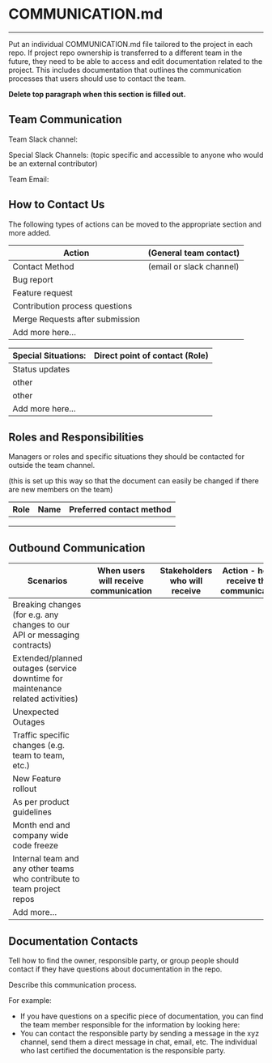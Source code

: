 # COMMUNICATION.md

---

Put an individual COMMUNICATION.md file tailored to the project in each repo. If project repo ownership is transferred to a different team in the future, they need to be able to access and edit documentation related to the project. This includes documentation that outlines the communication processes that users should use to contact the team.

**Delete top paragraph when this section is filled out.**

## Team Communication

Team Slack channel:

Special Slack Channels: (topic specific and accessible to anyone who would be an external contributor)

Team Email:

## How to Contact Us

The following types of actions can be moved to the appropriate section and more added.

| Action                          | (General team contact)   |
| ------------------------------- | ------------------------ |
| Contact Method                  | (email or slack channel) |
| Bug report                      |                          |
| Feature request                 |                          |
| Contribution process questions  |                          |
| Merge Requests after submission |                          |
| Add more here…                  |                          |

| Special Situations: | Direct point of contact (Role) |
| ------------------- | ------------------------------ |
| Status updates      |                                |
| other               |                                |
| other               |                                |
| Add more here...    |                                |

## Roles and Responsibilities

Managers or roles and specific situations they should be contacted for outside the team channel.

(this is set up this way so that the document can easily be changed if there are new members on the team)

| Role | Name | Preferred contact method |
| ---- | ---- | ------------------------ |
|      |      |                          |
|      |      |                          |
|      |      |                          |

## Outbound Communication

| Scenarios                                                                      | When users will receive communication | Stakeholders who will receive | Action - how to receive these communications |
| ------------------------------------------------------------------------------ | ------------------------------------- | ----------------------------- | -------------------------------------------- |
| Breaking changes (for e.g. any changes to our API or messaging contracts)      |                                       |                               |                                              |
| Extended/planned outages (service downtime for maintenance related activities) |                                       |                               |                                              |
| Unexpected Outages                                                             |                                       |                               |                                              |
| Traffic specific changes (e.g. team to team, etc.)                             |                                       |                               |                                              |
| New Feature rollout                                                            |                                       |                               |                                              |
| As per product guidelines                                                      |                                       |                               |                                              |
| Month end and company wide code freeze                                         |                                       |                               |                                              |
| Internal team and any other teams who contribute to team project repos         |                                       |                               |                                              |
| Add more…                                                                      |                                       |                               |                                              |

## Documentation Contacts

Tell how to find the owner, responsible party, or group people should contact if they have questions about documentation in the repo.

Describe this communication process.

For example:

- If you have questions on a specific piece of documentation, you can find the team member responsible for the information by looking here:
- You can contact the responsible party by sending a message in the xyz channel, send them a direct message in chat, email, etc. The individual who last certified the documentation is the responsible party.
